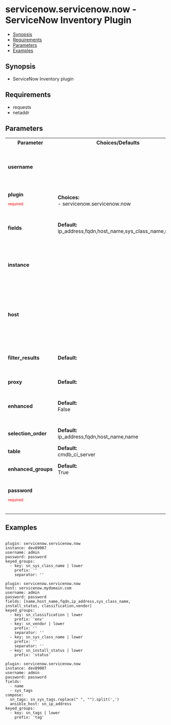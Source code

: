 servicenow.servicenow.now - ServiceNow Inventory Plugin
====================================
- [Synopsis](Synopsis)
- [Requirements](Requirements)
- [Parameters](Parameters)
- [Examples](Examples)

## Synopsis
- ServiceNow Inventory plugin

## Requirements
- requests
- netaddr

## Parameters

<table>
<tr>
<th> Parameter </th>
<th> Choices/Defaults </th>
<th> Configuration </th>
<th> Comments </th>
</tr>
<tr>
<td><b>username</b></br>
</td>
<td></td>
<td><b>env:</b><br>
-   name: SN_USERNAME
</td>
<td>  Name of user for connection to ServiceNow.  If the value is not specified, the value of environment variable C(SN_USERNAME) will be used instead.  </td>
</tr>
<tr>
<td><b>plugin</b></br>
<p style="color:red;font-size:75%">required</p></td>
<td><b>Choices:</b><br>
- servicenow.servicenow.now
</td>
<td></td>
<td> The name of the ServiceNow Inventory Plugin, this should always be 'servicenow.servicenow.now'. </td>
</tr>
<tr>
<td><b>fields</b></br>
</td>
<td><b>Default:</b><br> 
ip_address,fqdn,host_name,sys_class_name,name</td>
<td></td>
<td> Comma seperated string providing additional table columns to add as host vars to each inventory host. </td>
</tr>
<tr>
<td><b>instance</b></br>
</td>
<td></td>
<td><b>env:</b><br>
-   name: SN_INSTANCE
</td>
<td>  The ServiceNow instance name, without the domain, service-now.com.  If the value is not specified in the task, the value of environment variable C(SN_INSTANCE) will be used instead.  </td>
</tr>
<tr>
<td><b>host</b></br>
</td>
<td></td>
<td><b>env:</b><br>
-   name: SN_HOST
</td>
<td>  The ServiceNow hostname.  This value is FQDN for ServiceNow host.  If the value is not specified in the task, the value of environment variable C(SN_HOST) will be used instead.  Mutually exclusive with C(instance).  </td>
</tr>
<tr>
<td><b>filter_results</b></br>
</td>
<td><b>Default:</b><br> 
</td>
<td></td>
<td> Filter results with sysparm_query encoded query string syntax. Operators available for filters and queries found <a href="https://docs.servicenow.com/search?q=Available+Filters+Queries">here</a>. </td>
</tr>
<tr>
<td><b>proxy</b></br>
</td>
<td><b>Default:</b><br> 
</td>
<td></td>
<td> Proxy server to use for requests to ServiceNow. </td>
</tr>
<tr>
<td><b>enhanced</b></br>
</td>
<td><b>Default:</b><br> 
False</td>
<td></td>
<td> enable enhanced inventory which provides relationship information from CMDB. Requires installation of Update Set. </td>
</tr>
<tr>
<td><b>selection_order</b></br>
</td>
<td><b>Default:</b><br> 
ip_address,fqdn,host_name,name</td>
<td></td>
<td> Comma seperated string providing ability to define selection preference order. </td>
</tr>
<tr>
<td><b>table</b></br>
</td>
<td><b>Default:</b><br> 
cmdb_ci_server</td>
<td></td>
<td> The ServiceNow table to query </td>
</tr>
<tr>
<td><b>enhanced_groups</b></br>
</td>
<td><b>Default:</b><br> 
True</td>
<td></td>
<td> enable enhanced groups from CMDB relationships. Only used if enhanced is enabled. </td>
</tr>
<tr>
<td><b>password</b></br>
<p style="color:red;font-size:75%">required</p></td>
<td></td>
<td><b>env:</b><br>
-   name: SN_PASSWORD
</td>
<td>  Password for username.  If the value is not specified, the value of environment variable C(SN_PASSWORD) will be used instead.  </td>
</tr>
</table>

## Examples
```

plugin: servicenow.servicenow.now
instance: dev89007
username: admin
password: password
keyed_groups:
  - key: sn_sys_class_name | lower
    prefix: ''
    separator: ''

plugin: servicenow.servicenow.now
host: servicenow.mydomain.com
username: admin
password: password
fields: [name,host_name,fqdn,ip_address,sys_class_name, install_status, classification,vendor]
keyed_groups:
  - key: sn_classification | lower
    prefix: 'env'
  - key: sn_vendor | lower
    prefix: ''
    separator: ''
  - key: sn_sys_class_name | lower
    prefix: ''
    separator: ''
  - key: sn_install_status | lower
    prefix: 'status'

plugin: servicenow.servicenow.now
instance: dev89007
username: admin
password: password
fields:
  - name
  - sys_tags
compose:
  sn_tags: sn_sys_tags.replace(" ", "").split(',')
  ansible_host: sn_ip_address
keyed_groups:
  - key: sn_tags | lower
    prefix: 'tag'

```
